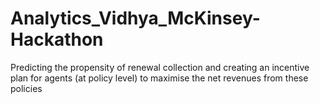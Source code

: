 # Analytics_Vidhya_McKinsey-Hackathon
 Predicting the propensity of renewal collection and creating an incentive plan for agents (at policy level) to maximise the net revenues from these policies
